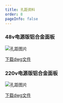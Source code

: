 ```yaml
---
title: 孔距资料
order: 8
pageInfo: false
---
```


### 48v电源版铝合金面板


![孔距图片](/image/48v.png) 

[下载dwg文件](https://likeyou156156.online:9000/lky/lky/48V供电铝合金面板.dwg)
### 220v电源版铝合金面板

![孔距图片](/image/220v.png) 

[下载dwg文件](https://likeyou156156.online:9000/lky/lky/220v电源版铝合金面板.dwg)